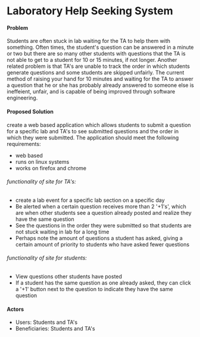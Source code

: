 # Laboratory Help Seeking System

#### Problem
 Students are often stuck in lab waiting for the TA to help them with something. Often times, the student's question can be answered in a minute or two but there are so many other students with questions that the TA is not able to get to a student for 10 or 15 minutes, if not longer. Another related problem is that TA's are unable to track the order in which students generate questions and some students are skipped unfairly. The current method of raising your hand for 10 minutes and waiting for the TA to answer a question that he or she has probably already answered to someone else is ineffeient, unfair, and is capable of being improved through software engineering.



#### Proposed Solution
create a web based application which allows students to submit a question for a specific lab and TA's to see submitted questions and the order in which they were submitted. The application should meet the following requirements:
- web based
- runs on linux systems
- works on firefox and chrome     

###### functionality of site for TA's:           
- create a lab event for a specific lab section on a specific day
- Be alerted when a certain question receives more than 2 '+1's', which are when other students see a question already posted
and realize they have the same question
- See the questions in the order they were submitted so that students are not stuck waiting in lab for a long time
- Perhaps note the amount of questions a student has asked, giving a certain amount of priority to students who have asked fewer questions
            
       
###### functionality of site for students:
- View questions other students have posted
- If a student has the same question as one already asked, they can click a '+1' button next to the question to indicate they have the same question

#### Actors
- Users: Students and TA's
- Beneficiaries: Students and TA's



